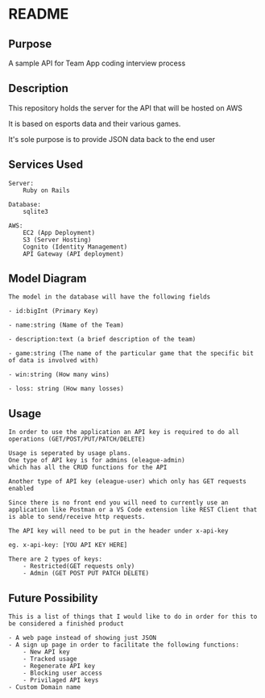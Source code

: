 # README

## Purpose
A sample API for Team App coding interview process

## Description
This repository holds the server for the API that will be hosted on AWS

It is based on esports data and their various games.

It's sole purpose is to provide JSON data back to the end user

## Services Used
```
Server:
    Ruby on Rails

Database:
    sqlite3

AWS:
    EC2 (App Deployment)
    S3 (Server Hosting)
    Cognito (Identity Management)
    API Gateway (API deployment)
```

## Model Diagram
```
The model in the database will have the following fields

- id:bigInt (Primary Key)

- name:string (Name of the Team)

- description:text (a brief description of the team)

- game:string (The name of the particular game that the specific bit of data is involved with)

- win:string (How many wins)

- loss: string (How many losses)
```

## Usage
```
In order to use the application an API key is required to do all operations (GET/POST/PUT/PATCH/DELETE)

Usage is seperated by usage plans.
One type of API key is for admins (eleague-admin)
which has all the CRUD functions for the API

Another type of API key (eleague-user) which only has GET requests enabled

Since there is no front end you will need to currently use an application like Postman or a VS Code extension like REST Client that is able to send/receive http requests.

The API key will need to be put in the header under x-api-key

eg. x-api-key: [YOU API KEY HERE]

There are 2 types of keys:
    - Restricted(GET requests only)
    - Admin (GET POST PUT PATCH DELETE)
```

## Future Possibility
```
This is a list of things that I would like to do in order for this to be considered a finished product

- A web page instead of showing just JSON
- A sign up page in order to facilitate the following functions:
    - New API key
    - Tracked usage
    - Regenerate API key
    - Blocking user access
    - Privilaged API keys
- Custom Domain name
```